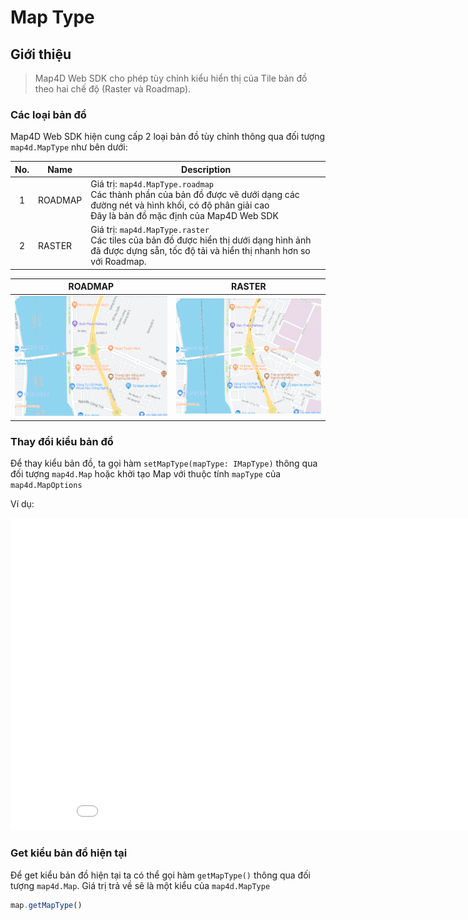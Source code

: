 # Map Type

## Giới thiệu

>Map4D Web SDK cho phép tùy chỉnh kiểu hiển thị của Tile bản đồ theo hai chế độ (Raster và Roadmap).

### Các loại bản đồ

Map4D Web SDK  hiện cung cấp 2 loại bản đồ tùy chỉnh thông qua đối tượng `map4d.MapType` như bên dưới:

| No. | Name    | Description                                                                                                                                                           |
|:---:|---------|-----------------------------------------------------------------------------------------------------------------------------------------------------------------------|
|  1  | ROADMAP | Giá trị: `map4d.MapType.roadmap`<br>Các thành phần của bản đồ được vẽ dưới dạng các đường nét và hình khối, có độ phân giải cao<br>Đây là bản đồ mặc định của Map4D Web SDK |
|  2  | RASTER  | Giá trị: `map4d.MapType.raster`<br>Các tiles của bản đồ được hiển thị dưới dạng hình ảnh đã được dựng sẵn, tốc độ tải và hiển thị nhanh hơn so với Roadmap.                |

|                 ROADMAP                         | RASTER                                         |
|:-----------------------------------------------:|:----------------------------------------------:|
| ![MapType](../../resources/maptype-roadmap.png) | ![MapType](../../resources/maptype-raster.png) |

### Thay đổi kiểu bản đồ

Để thay kiểu bản đồ, ta gọi hàm `setMapType(mapType: IMapType)` thông qua đối tượng `map4d.Map` hoặc khởi tạo Map với thuộc
tính `mapType` của `map4d.MapOptions`

Ví dụ:
<iframe style="min-width: 900px;" height="500px" src="//jsfiddle.net/duydung2007/axnp2ebj//embedded/" allowfullscreen="allowfullscreen" allowpaymentrequest frameborder="0"></iframe>


### Get kiểu bản đồ hiện tại

Để get kiểu bản đồ hiện tại ta có thể gọi hàm `getMapType()` thông qua đối tượng `map4d.Map`. Giá trị trả về sẽ là một kiểu
của `map4d.MapType`

```javascript
map.getMapType()
```
